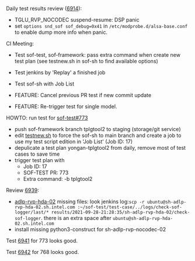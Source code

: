 Daily test results review ([6914](https://sof-ci.sh.intel.com/#/result/planresultdetail/6914)):

* TGLU_RVP_NOCODEC suspend-resume: DSP panic
* set `options snd_sof sof_debug=0x41` in `/etc/modprobe.d/alsa-base.conf` to enable dump more info when panic.

CI Meeting:

* Test sof-test, sof-framework: pass extra command when create new test plan (see testnew.sh in sof-sh to find available options)
* Test jenkins by 'Replay' a finished job
* Test sof-sh with Job List

* FEATURE: Cancel previous PR test if new commit update
* FEATURE: Re-trigger test for single model.

HOWTO: run test for [sof-test#773](https://github.com/thesofproject/sof-test/pull/773)

* push sof-framework branch tplgtool2 to staging (storage/git service)
* edit [testnew.sh](http://yonganlu-dev.sh.intel.com/storage/sof-sh/testnew.sh) to force the sof-sh to main branch and create a job to use my test script edition in 'Job List' (Job ID: 17)
* depulicate a test plan yongan-tplgtool2 from daily, remove most of test cases to save time
* trigger test plan with
  * Job ID: 17
  * SOF-TEST PR: 773
  * Extra command: -b tplgtool2

 Review [6939](https://sof-ci.sh.intel.com/#/result/planresultdetail/6939):

* [adlp-rvp-hda-02](https://sof-ci.sh.intel.com/#/result/planresultdetail/6914?model=ADLP_RVP_HDA&testcase=verify-kernel-boot-log) missing files:  look jenkins log:`scp -r ubuntu@sh-adlp-rvp-hda-02.sh.intel.com :~/sof-test/test-case/../logs/check-sof-logger/last/* results/2021-09-28-21:28:35/sh-adlp-rvp-hda-02/check-sof-logger`. there is an extra space after `ubuntu@sh-adlp-rvp-hda-02.sh.intel.com`
* install missing python3-construct for sh-adlp-rvp-nocodec-02

Test [6941](https://sof-ci.sh.intel.com/#/result/planresultdetail/6941) for 773 looks good.

Test [6942](https://sof-ci.sh.intel.com/#/result/planresultdetail/6942) for 768 looks good.
